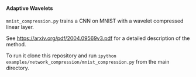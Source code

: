 #### Adaptive Wavelets
```mnist_compression.py``` trains a CNN on MNIST with a wavelet
compressed linear layer.

See https://arxiv.org/pdf/2004.09569v3.pdf for a detailed description of the method.

To run it clone this repository and run ```ipython examples/network_compression/mnist_compression.py```
from the main directory.
